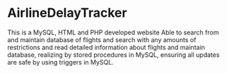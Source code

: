 # AirlineDelayTracker
This is a MySQL, HTML and PHP developed website Able to search from and maintain database of flights and search with any amounts of restrictions and read detailed information about flights and maintain database, realizing by stored procedures in MySQL, ensuring all updates are safe by using triggers in MySQL.
